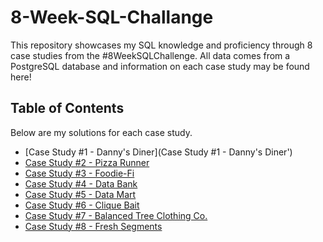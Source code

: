 # 8-Week-SQL-Challange
This repository showcases my SQL knowledge and proficiency through 8 case studies from the #8WeekSQLChallenge. All data comes from a PostgreSQL database and information on each case study may be found here!


## Table of Contents
Below are my solutions for each case study.
- [Case Study #1 - Danny's Diner](Case Study #1 - Danny's Diner')
- [Case Study #2 - Pizza Runner]()
- [Case Study #3 - Foodie-Fi]()
- [Case Study #4 - Data Bank]()
- [Case Study #5 - Data Mart]()
- [Case Study #6 - Clique Bait]()
- [Case Study #7 - Balanced Tree Clothing Co.]()
- [Case Study #8 - Fresh Segments]()
